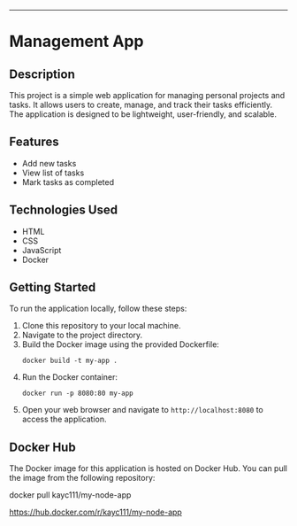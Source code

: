
---

# Management App

## Description

This project is a simple web application for managing personal projects and tasks. It allows users to create, manage, and track their tasks efficiently. The application is designed to be lightweight, user-friendly, and scalable.

## Features

- Add new tasks
- View list of tasks
- Mark tasks as completed


## Technologies Used

- HTML
- CSS
- JavaScript
- Docker

## Getting Started

To run the application locally, follow these steps:

1. Clone this repository to your local machine.
2. Navigate to the project directory.
3. Build the Docker image using the provided Dockerfile:
   ```
   docker build -t my-app .
   ```
4. Run the Docker container:
   ```
   docker run -p 8080:80 my-app
   ```
5. Open your web browser and navigate to `http://localhost:8080` to access the application.

## Docker Hub

The Docker image for this application is hosted on Docker Hub. You can pull the image from the following repository:

docker pull kayc111/my-node-app

https://hub.docker.com/r/kayc111/my-node-app